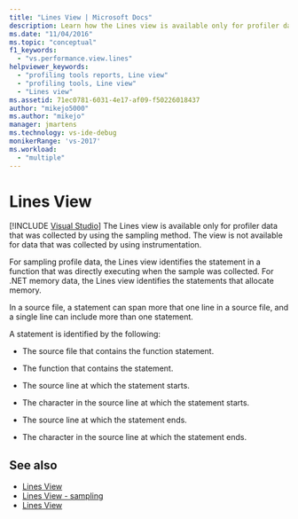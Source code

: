 ```yaml
---
title: "Lines View | Microsoft Docs"
description: Learn how the Lines view is available only for profiler data that was collected by using the sampling method.
ms.date: "11/04/2016"
ms.topic: "conceptual"
f1_keywords:
  - "vs.performance.view.lines"
helpviewer_keywords:
  - "profiling tools reports, Line view"
  - "profiling tools, Line view"
  - "Lines view"
ms.assetid: 71ec0781-6031-4e17-af09-f50226018437
author: "mikejo5000"
ms.author: "mikejo"
manager: jmartens
ms.technology: vs-ide-debug
monikerRange: 'vs-2017'
ms.workload:
  - "multiple"
---
```

# Lines View

 [!INCLUDE [Visual Studio](~/includes/applies-to-version/vs-not-mac.md)]
The Lines view is available only for profiler data that was collected by using the sampling method. The view is not available for data that was collected by using instrumentation.

 For sampling profile data, the Lines view identifies the statement in a function that was directly executing when the sample was collected. For .NET memory data, the Lines view identifies the statements that allocate memory.

 In a source file, a statement can span more that one line in a source file, and a single line can include more than one statement.

 A statement is identified by the following:

- The source file that contains the function statement.

- The function that contains the statement.

- The source line at which the statement starts.

- The character in the source line at which the statement starts.

- The source line at which the statement ends.

- The character in the source line at which the statement ends.

## See also
- [Lines View](../profiling/lines-view-sampling-data.md)
- [Lines View - sampling](../profiling/lines-view-dotnet-memory-sampling-data.md)
- [Lines View](../profiling/lines-view-contention-data.md)
